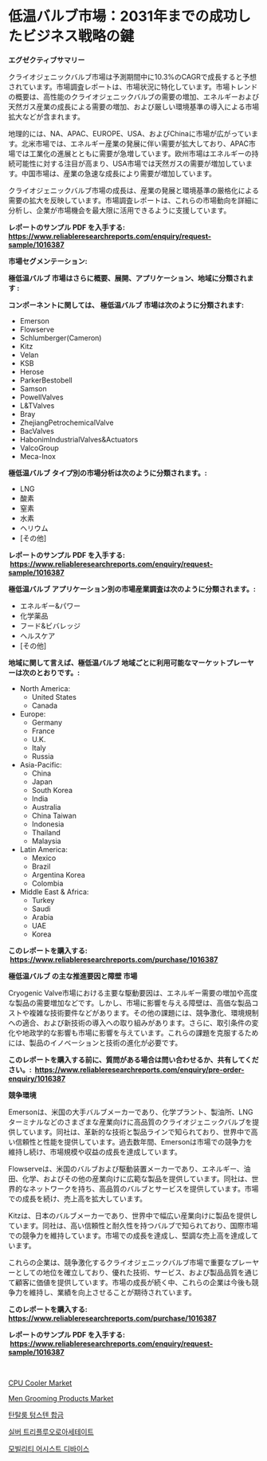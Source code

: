 <p><h1>低温バルブ市場：2031年までの成功したビジネス戦略の鍵</h1></p><p><strong>エグゼクティブサマリー</strong></p>
<p><p>クライオジェニックバルブ市場は予測期間中に10.3%のCAGRで成長すると予想されています。市場調査レポートは、市場状況に特化しています。市場トレンドの概要は、高性能のクライオジェニックバルブの需要の増加、エネルギーおよび天然ガス産業の成長による需要の増加、および厳しい環境基準の導入による市場拡大などが含まれます。</p><p>地理的には、NA、APAC、EUROPE、USA、およびChinaに市場が広がっています。北米市場では、エネルギー産業の発展に伴い需要が拡大しており、APAC市場では工業化の進展とともに需要が急増しています。欧州市場はエネルギーの持続可能性に対する注目が高まり、USA市場では天然ガスの需要が増加しています。中国市場は、産業の急速な成長により需要が増加しています。</p><p>クライオジェニックバルブ市場の成長は、産業の発展と環境基準の厳格化による需要の拡大を反映しています。市場調査レポートは、これらの市場動向を詳細に分析し、企業が市場機会を最大限に活用できるように支援しています。</p></p>
<p><strong>レポートのサンプル PDF を入手する: <a href="https://www.reliableresearchreports.com/enquiry/request-sample/1016387">https://www.reliableresearchreports.com/enquiry/request-sample/1016387</a></strong></p>
<p><strong>市場セグメンテーション:</strong></p>
<p><strong> 極低温バルブ 市場はさらに概要、展開、アプリケーション、地域に分類されます :</strong></p>
<p><strong>コンポーネントに関しては、 極低温バルブ 市場は次のように分類されます: &nbsp;</strong></p>
<p><ul><li>Emerson</li><li>Flowserve</li><li>Schlumberger(Cameron)</li><li>Kitz</li><li>Velan</li><li>KSB</li><li>Herose</li><li>ParkerBestobell</li><li>Samson</li><li>PowellValves</li><li>L&TValves</li><li>Bray</li><li>ZhejiangPetrochemicalValve</li><li>BacValves</li><li>HabonimIndustrialValves&Actuators</li><li>ValcoGroup</li><li>Meca-Inox</li></ul></p>
<p><strong> 極低温バルブ タイプ別の市場分析は次のように分類されます。:</strong></p>
<p><ul><li>LNG</li><li>酸素</li><li>窒素</li><li>水素</li><li>ヘリウム</li><li>[その他]</li></ul></p>
<p><strong>レポートのサンプル PDF を入手する: &nbsp;<a href="https://www.reliableresearchreports.com/enquiry/request-sample/1016387">https://www.reliableresearchreports.com/enquiry/request-sample/1016387</a></strong></p>
<p><strong> 極低温バルブ アプリケーション別の市場産業調査は次のように分類されます。:</strong></p>
<p><ul><li>エネルギー&パワー</li><li>化学薬品</li><li>フード&ビバレッジ</li><li>ヘルスケア</li><li>[その他]</li></ul></p>
<p><strong>地域に関して言えば、極低温バルブ 地域ごとに利用可能なマーケットプレーヤーは次のとおりです。:</strong></p>
<p><ul>
    <li>
        North America:
        <ul>
            <li>United States</li>
            <li>Canada</li>
        </ul>
    </li>
    <li>
        Europe:
        <ul>
            <li>Germany</li>
            <li>France</li>
            <li>U.K.</li>
            <li>Italy</li>
            <li>Russia</li>
        </ul>
    </li>
    <li>
        Asia-Pacific:
        <ul>
            <li>China</li>
            <li>Japan</li>
            <li>South Korea</li>
            <li>India</li>
            <li>Australia</li>
            <li>China Taiwan</li>
            <li>Indonesia</li>
            <li>Thailand</li>
            <li>Malaysia</li>
        </ul>
    </li>
    <li>
        Latin America:
        <ul>
            <li>Mexico</li>
            <li>Brazil</li>
            <li>Argentina Korea</li>
            <li>Colombia</li>
        </ul>
    </li>
    <li>
        Middle East & Africa:
        <ul>
            <li>Turkey</li>
            <li>Saudi</li>
            <li>Arabia</li>
            <li>UAE</li>
            <li>Korea</li>
        </ul>
    </li>
    </ul></p>
<p><strong>このレポートを購入する: &nbsp;<a href="https://www.reliableresearchreports.com/purchase/1016387">https://www.reliableresearchreports.com/purchase/1016387</a></strong></p>
<p><strong>極低温バルブ の主な推進要因と障壁 市場</strong></p>
<p><p>Cryogenic Valve市場における主要な駆動要因は、エネルギー需要の増加や高度な製品の需要増加などです。しかし、市場に影響を与える障壁は、高価な製品コストや複雑な技術要件などがあります。その他の課題には、競争激化、環境規制への適合、および新技術の導入への取り組みがあります。さらに、取引条件の変化や地政学的な影響も市場に影響を与えています。これらの課題を克服するためには、製品のイノベーションと技術の進化が必要です。</p></p>
<p><strong>このレポートを購入する前に、質問がある場合は問い合わせるか、共有してください。:&nbsp; <a href="https://www.reliableresearchreports.com/enquiry/pre-order-enquiry/1016387">https://www.reliableresearchreports.com/enquiry/pre-order-enquiry/1016387</a></strong></p>
<p><strong>競争環境</strong></p>
<p><p>Emersonは、米国の大手バルブメーカーであり、化学プラント、製油所、LNGターミナルなどのさまざまな産業向けに高品質のクライオジェニックバルブを提供しています。同社は、革新的な技術と製品ラインで知られており、世界中で高い信頼性と性能を提供しています。過去数年間、Emersonは市場での競争力を維持し続け、市場規模や収益の成長を達成しています。</p><p>Flowserveは、米国のバルブおよび駆動装置メーカーであり、エネルギー、油田、化学、およびその他の産業向けに広範な製品を提供しています。同社は、世界的なネットワークを持ち、高品質のバルブとサービスを提供しています。市場での成長を続け、売上高を拡大しています。</p><p>Kitzは、日本のバルブメーカーであり、世界中で幅広い産業向けに製品を提供しています。同社は、高い信頼性と耐久性を持つバルブで知られており、国際市場での競争力を維持しています。市場での成長を達成し、堅調な売上高を達成しています。</p><p>これらの企業は、競争激化するクライオジェニックバルブ市場で重要なプレーヤーとしての地位を確立しており、優れた技術、サービス、および製品品質を通じて顧客に価値を提供しています。市場の成長が続く中、これらの企業は今後も競争力を維持し、業績を向上させることが期待されています。</p></p>
<p><strong>このレポートを購入する: &nbsp; <a href="https://www.reliableresearchreports.com/purchase/1016387">https://www.reliableresearchreports.com/purchase/1016387</a></strong></p>
<p><strong>レポートのサンプル PDF を入手する: &nbsp;<a href="https://www.reliableresearchreports.com/enquiry/request-sample/1016387">https://www.reliableresearchreports.com/enquiry/request-sample/1016387</a></strong><strong></strong></p>
<p>&nbsp;</p>
<p><p><a href="https://view.publitas.com/reportprime-1/cpu-cooler-market-provides-detailed-segmentation-of-this-market-based-on-type-application-and-region-and-forecast-for-the-period-from-2024-2031/">CPU Cooler Market</a></p><p><a href="https://github.com/pjcfca/Market-Research-Report-List-1/blob/main/men-grooming-products-market.md">Men Grooming Products Market</a></p><p><a href="https://github.com/idcefvhkdut6/Market-Research-Report-List-1/blob/main/56806453507.md">탄탈룸 텅스텐 합금</a></p><p><a href="https://github.com/vsap75a286l/Market-Research-Report-List-1/blob/main/88716813508.md">실버 트리플루오로아세테이트</a></p><p><a href="https://medium.com/@cute_priencsss/%EC%9D%B4%EB%8F%99-%EC%A7%80%EC%9B%90-%EA%B8%B0%EA%B8%B0-%EC%8B%9C%EC%9E%A5-%EB%B6%84%EC%84%9D-cagr-%EC%8B%9C%EC%9E%A5-%EC%84%B8%EB%B6%84%ED%99%94-%EB%B0%8F-%EA%B8%80%EB%A1%9C%EB%B2%8C-%EC%82%B0%EC%97%85-%EA%B0%9C%EC%9A%94-666dd34852c0">모빌리티 어시스트 디바이스</a></p></p>